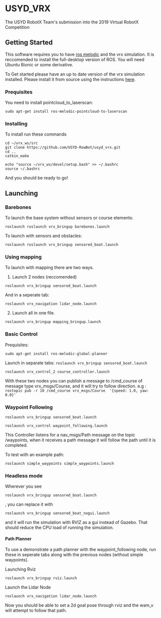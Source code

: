 # USYD_VRX
The USYD RobotX Team's submission into the 2019 Virtual RobotX Competition

## Getting Started
This software requires you to have [ros melodic](http://wiki.ros.org/melodic) and the vrx simulation. It is reccomended to install the full-desktop version of ROS.
You will need Ubuntu Bionic or some derivative.

To Get started please have an up to date version of the vrx simulation installed. Please install it from source using the instructions [here](https://bitbucket.org/osrf/vrx/wiki/tutorials/SystemSetupInstall).


### Prequisites

You need to install pointcloud_to_laserscan:
```
sudo apt-get install ros-melodic-pointcloud-to-laserscan
```


### Installing
To install run these commands
```
cd ~/vrx_ws/src
git clone https://github.com/USYD-RowBot/usyd_vrx.git
cd ..
catkin_make

echo "source ~/vrx_ws/devel/setup.bash" >> ~/.bashrc
source ~/.bashrc

```
And you should be ready to go!

## Launching

### Barebones
To launch the base system without sensors or course elements:
```
roslaunch roslaunch vrx_bringup barebones.launch
```
To launch with sensors and obstacles:
```
roslaunch roslaunch vrx_bringup sensored_boat.launch
```

### Using mapping
To launch with mapping there are two ways.
1. Launch 2 nodes (reccomended)
```
roslaunch vrx_bringup sensored_boat.launch
```
And in a seperate tab:
```
roslaunch vrx_navigation lidar_node.launch
```

2. Launch all in one file.
```
roslaunch vrx_bringup mapping_bringup.launch
```

### Basic Control

Prequisites:
```
sudo apt-get install ros-melodic-global-planner
```



Launch in separate tabs:
```roslaunch vrx_bringup sensored_boat.launch```

```roslaunch vrx_control_2 course_controller.launch```

With these two nodes you can publish a message to /cmd_course  of message type vrx_msgs/Course, and it will try to follow direction. e.g :
```rostopic pub -r 10 /cmd_course vrx_msgs/Course  '{speed: 1.0, yaw: 0.0}'```

### Waypoint Following

```roslaunch vrx_bringup sensored_boat.launch```

```roslaunch vrx_control waypoint_following.launch```

This Controller listens for a nav_msgs/Path message on the topic /waypoints, when it receives a path message it will follow the path until it is completed.

To test with an example path:

```roslaunch simple_waypoints simple_waypoints.launch```

### Headless mode
Wherever you see

```roslaunch vrx_bringup sensored_boat.launch```

, you can replace it with

```roslaunch vrx_bringup sensored_boat_nogui.launch```

 and it will run the simulation with RVIZ as a gui instead of Gazebo. That should reduce the CPU load of running the simulation.

#### Path Planner
To use a demonstrate a path planner with the waypoint_following node, run these in seperate tabs along with the previous nodes (without simple waypoints).

Launching Rviz
```
roslaunch vrx_bringup rviz.launch
```
Launch the Lidar Node

```
roslaunch vrx_navigation lidar_node.launch
```

Now you should be able to set a 2d goal pose through rviz and the wam_v will attempt to follow that path.
